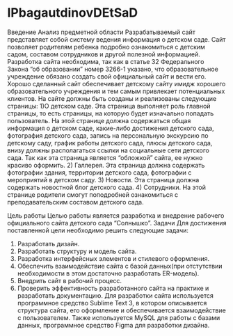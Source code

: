 # IPbagautdinovDEtSaD
Введение
Анализ предметной области
Разрабатываемый сайт представляет собой систему ведения информация о детском саде. Сайт позволяет родителям ребенка подробно ознакомиться с детским садом, составом сотрудников и другой полезной информацией. Разработка сайта необходима, так как в статье 32 Федерального Закона “об образовании” номер 3266-1 указано, что образовательное учреждение обязано создать свой официальный сайт и вести его. Хорошо сделанный сайт обеспечивает детскому сайту имидж хорошего образовательного учреждения и тем самым привлекает потенциальных клиентов. 
На сайте должны быть созданы и реализованы следующие страницы:
1)О детском саде. Эта страница выполняет роль главной страницы, то есть страницы, на которую будет изначально попадать пользователь. На этой странице должна содержаться общая информация о детском саде, какие-либо достижения детского сада, фотография детского сада, запись на персональную экскурсию по детскому саду, график работы детского сада, плюсы детского сада, внизу должны располагаться ссылки на социальные сети детского сада. Так как эта страница является “обложкой” сайта, ее нужно красиво оформить.
2) Галлерея. Эта страница должна содержать фотографии здания, территории детского сада, фотографии с мероприятий в детском саду.
3) Новости. Эта страница должна содержать новостной блог детского сада.
4) Сотрудники. На этой странице родители смогут поподробней ознакомиться с преподавательским составом детского сада. 

Цель работы
Целью работы является разработка и внедрение рабочего официального сайта детского сада “Солнышко”.
Задачи
Для достижения поставленной цели необходимо решить следующие задачи:
1.	Разработать дизайн.
2.	Разработать структуру и модель сайта.
3.	Разработка интерфейсных элементов и стилевого оформления.
4.	Обеспечить взаимодействие сайта с базой данных(при отстутствии необходимости в этом достаточно разработать ER-модель).
5.	Внедрить сайт в рабочий процесс.
6.	Проверить эффективность разработанного сайта на практике и разработать документацию.
Для разработки сайта используется программное средство Sublime Text 3, в котором описывается структура сайта, его оформление и обеспечивается взаимодействие с пользователем. Также используется MySQL для работы с базами данных, программное средство Figma для разработки дизайна.
